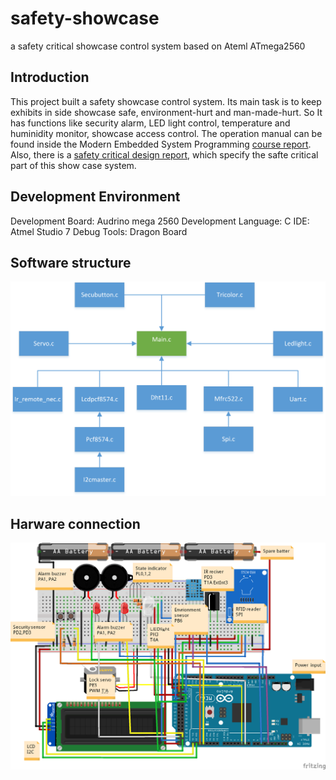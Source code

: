 # safety-showcase
a safety critical showcase control system based on Ateml ATmega2560 
## Introduction

This project built a safety showcase control system. Its main task is to keep exhibits in side showcase safe, environment-hurt and man-made-hurt. So It has functions like security alarm, LED light control, temperature and huminidity monitor, showcase access control. The operation manual can be found inside the Modern Embedded System Programming [course report](showCaseController_ESP5200Report.pdf). Also, there is a [safety critical design report](safety_critical_system_Report.pdf), which specify the safte critical part of this show case system.  

## Development Environment
Development Board: Audrino mega 2560
Development Language: C
IDE: Atmel Studio 7
Debug Tools: Dragon Board

## Software structure
![codestructure](codestructure.png)

## Harware connection
![hardware connection](connection.png)


